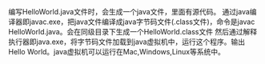 编写HelloWorld.java文件时，会生成一个java文件，里面有源代码。
通过java编译器即javac.exe，把java文件编译成java字节码文件(.class文件)，命令是javac HelloWorld.java。会在同级目录下生成一个HelloWorld.class文件
然后通过解释执行器即java.exe，将字节码文件加载到java虚拟机中，运行这个程序。输出Hello World。java虚拟机可以运行在Mac,Windows,Linux等系统中。
